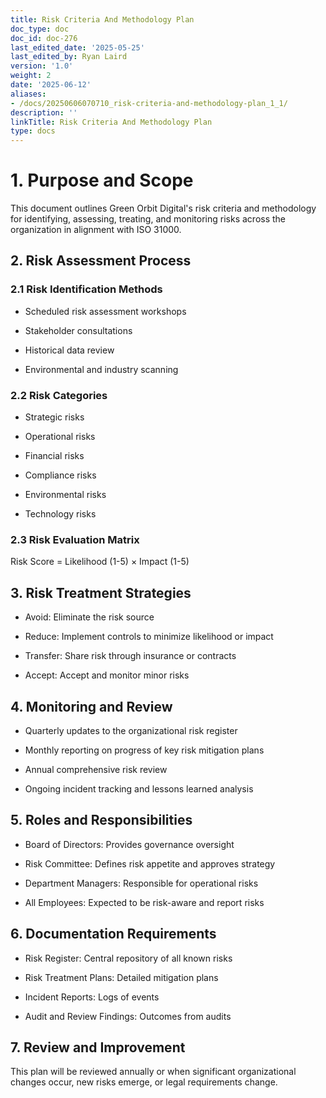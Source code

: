 ```yaml
---
title: Risk Criteria And Methodology Plan
doc_type: doc
doc_id: doc-276
last_edited_date: '2025-05-25'
last_edited_by: Ryan Laird
version: '1.0'
weight: 2
date: '2025-06-12'
aliases:
- /docs/20250606070710_risk-criteria-and-methodology-plan_1_1/
description: ''
linkTitle: Risk Criteria And Methodology Plan
type: docs
---
```


# 1. Purpose and Scope

This document outlines Green Orbit Digital's risk criteria and methodology for identifying, assessing, treating, and monitoring risks across the organization in alignment with ISO 31000.

## 2. Risk Assessment Process

### 2.1 Risk Identification Methods

- Scheduled risk assessment workshops

- Stakeholder consultations

- Historical data review

- Environmental and industry scanning

### 2.2 Risk Categories

- Strategic risks

- Operational risks

- Financial risks

- Compliance risks

- Environmental risks

- Technology risks

### 2.3 Risk Evaluation Matrix

Risk Score = Likelihood (1-5) × Impact (1-5)

<!-- Unsupported block type: table -->

## 3. Risk Treatment Strategies

- Avoid: Eliminate the risk source

- Reduce: Implement controls to minimize likelihood or impact

- Transfer: Share risk through insurance or contracts

- Accept: Accept and monitor minor risks

## 4. Monitoring and Review

- Quarterly updates to the organizational risk register

- Monthly reporting on progress of key risk mitigation plans

- Annual comprehensive risk review

- Ongoing incident tracking and lessons learned analysis

## 5. Roles and Responsibilities

- Board of Directors: Provides governance oversight

- Risk Committee: Defines risk appetite and approves strategy

- Department Managers: Responsible for operational risks

- All Employees: Expected to be risk-aware and report risks

## 6. Documentation Requirements

- Risk Register: Central repository of all known risks

- Risk Treatment Plans: Detailed mitigation plans

- Incident Reports: Logs of events

- Audit and Review Findings: Outcomes from audits

## 7. Review and Improvement

This plan will be reviewed annually or when significant organizational changes occur, new risks emerge, or legal requirements change.
